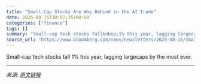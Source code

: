 ```yaml
---
title: "Small-Cap Stocks Are Way Behind in the AI Trade"
date: 2025-08-15T10:57:25+08:00
categories: ["finance"]
tags: []
summary: "Small-cap tech stocks fall&nbsp;1% this year, lagging largecaps by the most ever.&nbsp;"
source_url: "https://www.bloomberg.com/news/newsletters/2025-08-15/small-cap-stocks-are-way-behind-in-the-ai-trade"
---
```


Small-cap tech stocks fall&nbsp;1% this year, lagging largecaps by the most ever.&nbsp;

---

*来源: [原文链接](https://www.bloomberg.com/news/newsletters/2025-08-15/small-cap-stocks-are-way-behind-in-the-ai-trade)*
